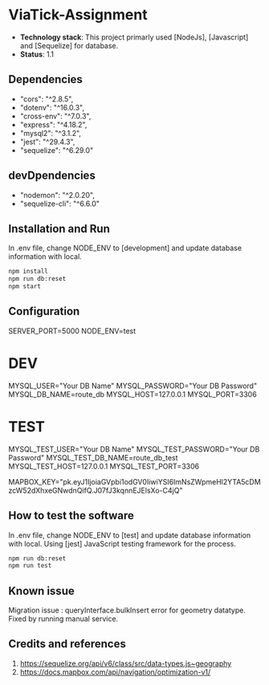 # ViaTick-Assignment

- **Technology stack**: This project primarly used [NodeJs], [Javascript] and [Sequelize] for database.
- **Status**: 1.1

## Dependencies
- "cors": "^2.8.5",
- "dotenv": "^16.0.3",
- "cross-env": "^7.0.3",
- "express": "^4.18.2",
- "mysql2": "^3.1.2",
- "jest": "^29.4.3",
- "sequelize": "^6.29.0"

## devDpendencies
- "nodemon": "^2.0.20",
- "sequelize-cli": "^6.6.0"

## Installation and Run
In .env file, change NODE_ENV to [development] and update database information with local.

```bash
npm install
npm run db:reset
npm start
```

## Configuration

SERVER_PORT=5000
NODE_ENV=test

# DEV
MYSQL_USER="Your DB Name"
MYSQL_PASSWORD="Your DB Password"
MYSQL_DB_NAME=route_db
MYSQL_HOST=127.0.0.1
MYSQL_PORT=3306
# TEST
MYSQL_TEST_USER="Your DB Name"
MYSQL_TEST_PASSWORD="Your DB Password"
MYSQL_TEST_DB_NAME=route_db_test
MYSQL_TEST_HOST=127.0.0.1
MYSQL_TEST_PORT=3306

MAPBOX_KEY="pk.eyJ1IjoiaGVpbi1odGV0IiwiYSI6ImNsZWpmeHl2YTA5cDMzcW52dXhxeGNwdnQifQ.J07fJ3kqnnEJElsXo-C4jQ"

## How to test the software

In .env file, change NODE_ENV to [test] and update database information with local. Using [jest] JavaScript testing framework for the process.

```bash
npm run db:reset
npm run test
```
## Known issue
Migration issue : queryInterface.bulkInsert error for geometry datatype. Fixed by running manual service.

## Credits and references

1. https://sequelize.org/api/v6/class/src/data-types.js~geography
2. https://docs.mapbox.com/api/navigation/optimization-v1/
